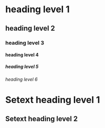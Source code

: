 # heading level 1
## heading level 2
### heading level 3
#### heading level 4
##### heading level 5
###### heading level 6

Setext heading level 1
======================

Setext heading level 2
----------------------
